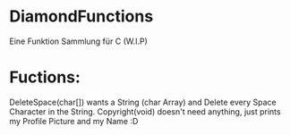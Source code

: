 # DiamondFunctions
Eine Funktion Sammlung für C (W.I.P)

# Fuctions:
DeleteSpace(char[]) wants a String (char Array) and Delete every Space Character in the String.
Copyright(void) doesn't need anything, just prints my Profile Picture and my Name :D
